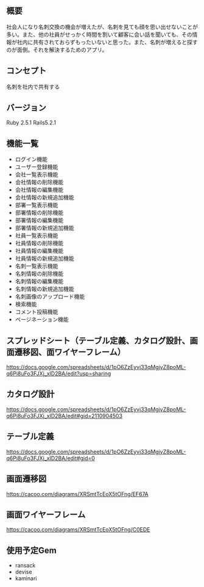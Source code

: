 ## 概要
社会人になり名刺交換の機会が増えたが、名刺を見ても顔を思い出せないことが多い。また、他の社員がせっかく時間を割いて顧客に会い話を聞いても、その情報が社内に共有されておらずもったいないと思った。また、名刺が増えると探すのが面倒。それを解決するためのアプリ。


## コンセプト
名刺を社内で共有する


## バージョン
 Ruby 2.5.1
 Rails5.2.1


## 機能一覧
- ログイン機能
- ユーザー登録機能
- 会社一覧表示機能
- 会社情報の削除機能
- 会社情報の編集機能
- 会社情報の新規追加機能
- 部署一覧表示機能
- 部署情報の削除機能
- 部署情報の編集機能
- 部署情報の新規追加機能
- 社員一覧表示機能
- 社員情報の削除機能
- 社員情報の編集機能
- 社員情報の新規追加機能
- 名刺一覧表示機能
- 名刺情報の削除機能
- 名刺情報の編集機能
- 名刺情報の新規追加機能
- 名刺画像のアップロード機能
- 検索機能
- コメント投稿機能
- ページネーション機能


## スプレッドシート（テーブル定義、カタログ設計、画面遷移図、面ワイヤーフレーム）
https://docs.google.com/spreadsheets/d/1pO6ZzEyvj33qMgjyZ8poML-q6Pi8uFo3FJXj_xID2BA/edit?usp=sharing

## カタログ設計
https://docs.google.com/spreadsheets/d/1pO6ZzEyvj33qMgjyZ8poML-q6Pi8uFo3FJXj_xID2BA/edit#gid=2110904503

## テーブル定義
https://docs.google.com/spreadsheets/d/1pO6ZzEyvj33qMgjyZ8poML-q6Pi8uFo3FJXj_xID2BA/edit#gid=0

## 画面遷移図
https://cacoo.com/diagrams/XRSmtTcEoX5tOFng/EF67A

## 画面ワイヤーフレーム
https://cacoo.com/diagrams/XRSmtTcEoX5tOFng/C0EDE

## 使用予定Gem
* ransack
* devise
* kaminari



